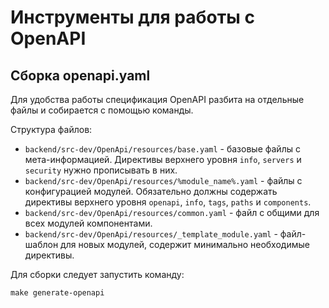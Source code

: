 # Инструменты для работы с OpenAPI

## Сборка openapi.yaml

Для удобства работы спецификация OpenAPI разбита на отдельные файлы и собирается с помощью команды.

Структура файлов:
* `backend/src-dev/OpenApi/resources/base.yaml` - базовые файлы с мета-информацией. 
  Директивы верхнего уровня `info`, `servers` и `security` нужно прописывать в них.
* `backend/src-dev/OpenApi/resources/%module_name%.yaml` - файлы с конфигурацией модулей. 
  Обязательно должны содержать директивы верхнего уровня `openapi`, `info`, `tags`, `paths` и `components`.
* `backend/src-dev/OpenApi/resources/common.yaml` - файл с общими для всех модулей компонентами.
* `backend/src-dev/OpenApi/resources/_template_module.yaml` - файл-шаблон для новых модулей, 
  содержит минимально необходимые директивы.

Для сборки следует запустить команду:
```shell
make generate-openapi
```
